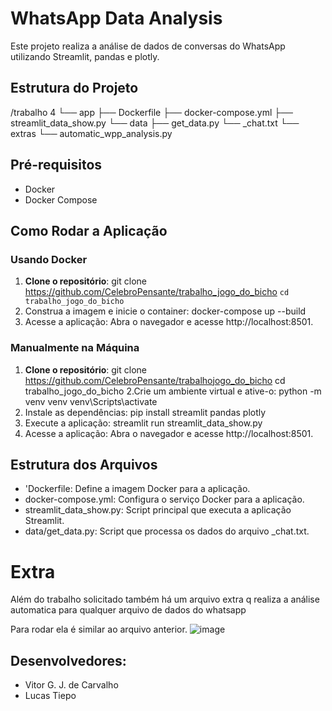 # WhatsApp Data Analysis

Este projeto realiza a análise de dados de conversas do WhatsApp utilizando Streamlit, pandas e plotly.

## Estrutura do Projeto
/trabalho 4
  └── app
    ├── Dockerfile 
    ├── docker-compose.yml 
    ├── streamlit_data_show.py
    └── data
      ├── get_data.py 
      └── _chat.txt
  └── extras
    └── automatic_wpp_analysis.py


## Pré-requisitos

- Docker
- Docker Compose

## Como Rodar a Aplicação

### Usando Docker

1. **Clone o repositório**:
   git clone https://github.com/CelebroPensante/trabalho_jogo_do_bicho
   `cd trabalho_jogo_do_bicho `
3. Construa a imagem e inicie o container:
   docker-compose up --build
4. Acesse a aplicação: 
   Abra o navegador e acesse http://localhost:8501.

### Manualmente na Máquina
1. **Clone o repositório**:
   git clone https://github.com/CelebroPensante/trabalhojogo_do_bicho
   cd trabalho_jogo_do_bicho
2.Crie um ambiente virtual e ative-o:
  python -m venv venv
  venv\Scripts\activate
3. Instale as dependências:
  pip install streamlit pandas plotly
4. Execute a aplicação:
  streamlit run streamlit_data_show.py
5. Acesse a aplicação:
   Abra o navegador e acesse http://localhost:8501.

## Estrutura dos Arquivos
- 'Dockerfile: Define a imagem Docker para a aplicação.
- docker-compose.yml: Configura o serviço Docker para a aplicação.
- streamlit_data_show.py: Script principal que executa a aplicação Streamlit.
- data/get_data.py: Script que processa os dados do arquivo _chat.txt.

# Extra

Além do trabalho solicitado também há um arquivo extra q realiza a análise automatica para qualquer arquivo de dados do whatsapp

Para rodar ela é similar ao arquivo anterior.
![image](https://github.com/user-attachments/assets/e7dbc695-c257-4c8f-9f77-d935a4e6c061)

## Desenvolvedores:
- Vitor G. J. de Carvalho
- Lucas Tiepo
